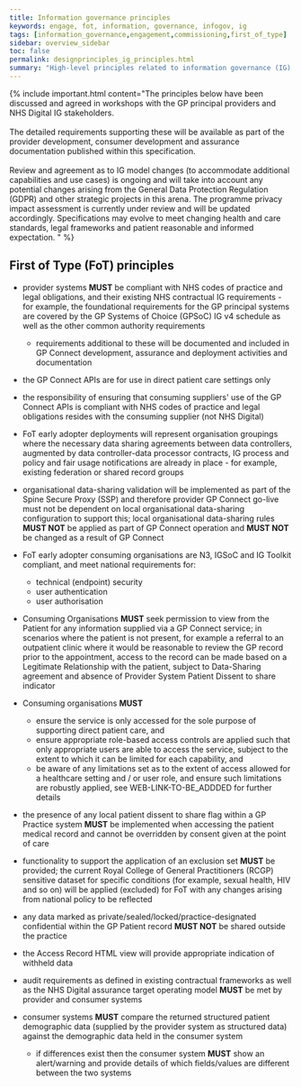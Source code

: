 ```yaml
---
title: Information governance principles
keywords: engage, fot, information, governance, infogov, ig
tags: [information_governance,engagement,commissioning,first_of_type]
sidebar: overview_sidebar
toc: false
permalink: designprinciples_ig_principles.html
summary: "High-level principles related to information governance (IG) of data within the system for First of Type (FoT)"
---
```


{% include important.html content="The principles below have been discussed and agreed in workshops with the GP principal providers and NHS Digital IG stakeholders.<br/><br/>
The detailed requirements supporting these will be available as part of the provider development, consumer development and assurance documentation published within this specification.<br/><br/>
Review and agreement as to IG model changes (to accommodate additional capabilities and use cases) is ongoing and will take into account any potential changes arising from the General Data Protection Regulation (GDPR) and other strategic projects in this arena. The programme privacy impact assessment is currently under review and will be updated accordingly.  Specifications may evolve to meet changing health and care standards, legal frameworks and patient reasonable and informed expectation.
" %}


## First of Type (FoT) principles ##
 
- provider systems **MUST** be compliant with NHS codes of practice and legal obligations, and their existing NHS contractual IG requirements - for example, the foundational requirements for the GP principal systems are covered by the GP Systems of Choice (GPSoC) IG v4 schedule as well as the other common authority requirements
  - requirements additional to these will be documented and included in GP Connect development, assurance and deployment activities and documentation  

- the GP Connect APIs are for use in direct patient care settings only

- the responsibility of ensuring that consuming suppliers' use of the GP Connect APIs is compliant with NHS codes of practice and legal obligations resides with the consuming supplier (not NHS Digital)

- FoT early adopter deployments will represent organisation groupings where the necessary data sharing agreements between data controllers, augmented by data controller-data processor contracts, IG process and policy and fair usage notifications are already in place - for example, existing federation or shared record groups

- organisational data-sharing validation will be implemented as part of the Spine Secure Proxy (SSP) and therefore provider GP Connect go-live must not be dependent on local organisational data-sharing configuration to support this;  local organisational data-sharing rules **MUST NOT** be applied as part of GP Connect operation and **MUST NOT** be changed as a result of GP Connect 

- FoT early adopter consuming organisations are N3, IGSoC and IG Toolkit compliant, and meet national requirements for:
  - technical (endpoint) security
  - user authentication 
  - user authorisation

- Consuming Organisations **MUST** seek permission to view from the Patient for any information supplied via a GP Connect service; in scenarios where the patient is not present, for example a referral to an outpatient clinic where it would be reasonable to review the GP record prior to the appointment, access to the record can be made based on a Legitimate Relationship with the patient, subject to Data-Sharing agreement and absence of Provider System Patient Dissent to share indicator

- Consuming organisations **MUST**
  - ensure the service is only accessed for the sole purpose of supporting direct patient care, and
  - ensure appropriate role-based access controls are applied such that only appropriate users are able to access the service, subject to the extent to which it can be limited for each capability, and
  - be aware of any limitations set as to the extent of access allowed for a healthcare setting and / or user role, and ensure such limitations are robustly applied, see WEB-LINK-TO-BE_ADDDED for further details

- the presence of any local patient dissent to share flag within a GP Practice system **MUST** be implemented when accessing the patient medical record and cannot be overridden by consent given at the point of care

- functionality to support the application of an exclusion set **MUST** be provided;  the current Royal College of General Practitioners (RCGP) sensitive dataset for specific conditions (for example, sexual health, HIV and so on) will be applied (excluded) for FoT with any changes arising from national policy to be reflected

- any data marked as private/sealed/locked/practice-designated confidential within the GP Patient record **MUST NOT** be shared outside the practice

- the Access Record HTML view will provide appropriate indication of withheld data 

- audit requirements as defined in existing contractual frameworks as well as the NHS Digital assurance target operating model **MUST** be met by provider and consumer systems

- consumer systems **MUST** compare the returned structured patient demographic data (supplied by the provider system as structured data) against the demographic data held in the consumer system
  - if differences exist then the consumer system **MUST** show an alert/warning and provide details of which fields/values are different between the two systems
